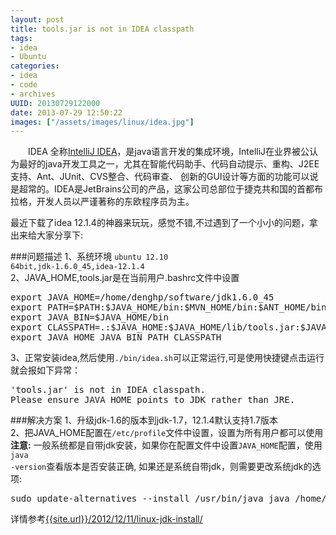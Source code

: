 ```yaml
--- 
layout: post
title: tools.jar is not in IDEA classpath
tags: 
- idea
- Ubuntu
categories:
- idea
- code
- archives
UUID: 20130729122000
date: 2013-07-29 12:50:22
images: ["/assets/images/linux/idea.jpg"]
---
```


　　IDEA 全称<a href="http://www.jetbrains.com/idea/">IntelliJ IDEA</a>，是java语言开发的集成环境，IntelliJ在业界被公认为最好的java开发工具之一，尤其在智能代码助手、代码自动提示、重构、J2EE支持、Ant、JUnit、CVS整合、代码审查、 创新的GUI设计等方面的功能可以说是超常的。IDEA是JetBrains公司的产品，这家公司总部位于捷克共和国的首都布拉格，开发人员以严谨著称的东欧程序员为主。

最近下载了idea 12.1.4的神器来玩玩，感觉不错,不过遇到了一个小小的问题，拿出来给大家分享下:

###问题描述
1、系统环境 <code>ubuntu 12.10 64bit,jdk-1.6.0_45,idea-12.1.4</code><br>
2、JAVA_HOME,tools.jar是在当前用户.bashrc文件中设置
<pre id="bash">
export JAVA_HOME=/home/denghp/software/jdk1.6.0_45
export PATH=$PATH:$JAVA_HOME/bin:$MVN_HOME/bin:$ANT_HOME/bin
export JAVA_BIN=$JAVA_HOME/bin
export CLASSPATH=.:$JAVA_HOME:$JAVA_HOME/lib/tools.jar:$JAVA_HOME/lib/dt.jar
export JAVA_HOME JAVA_BIN PATH CLASSPATH
</pre>
3、正常安装idea,然后使用<code>./bin/idea.sh</code>可以正常运行,可是使用快捷键点击运行就会报如下异常：
<pre id="bash">
'tools.jar' is not in IDEA classpath.
Please ensure JAVA_HOME points to JDK rather than JRE.
</pre>

###解决方案
1、升级jdk-1.6的版本到jdk-1.7，12.1.4默认支持1.7版本<br>
2、把JAVA_HOME配置在<code>/etc/profile</code>文件中设置，设置为所有用户都可以使用<br>
<strong>注意:</strong>
一般系统都是自带jdk安装，如果你在配置文件中设置<code>JAVA_HOME</code>配置，使用<code>java -version</code>查看版本是否安装正确,
如果还是系统自带jdk，则需要更改系统jdk的选项:
<pre id="bash">
sudo update-alternatives --install /usr/bin/java java /home/denghp/software/jdk1.6.0_30/bin/java 300
</pre>
详情参考<a href="{{site.url}}/2012/12/11/linux-jdk-install/">{{site.url}}/2012/12/11/linux-jdk-install/</a>


